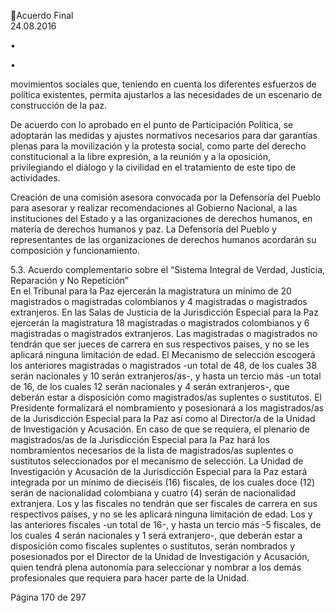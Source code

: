 Acuerdo Final  
24.08.2016 

•

•

movimientos sociales que, teniendo en cuenta los diferentes esfuerzos de política existentes, permita 
ajustarlos a las necesidades de un escenario de construcción de la paz.  
 
De acuerdo con lo aprobado en el punto de Participación Política, se adoptarán las medidas y ajustes 
normativos necesarios para dar garantías plenas para la movilización y la protesta social, como parte 
del derecho constitucional a la libre expresión, a la reunión y a la oposición, privilegiando el diálogo y 
la civilidad en el tratamiento de este tipo de actividades.  
 
Creación de una comisión asesora convocada por la Defensoría del Pueblo para asesorar y realizar 
recomendaciones  al  Gobierno  Nacional,  a  las  instituciones  del  Estado  y  a  las  organizaciones  de 
derechos  humanos,  en  materia  de  derechos  humanos  y  paz.  La  Defensoría  del  Pueblo  y 
representantes  de  las  organizaciones  de  derechos  humanos  acordarán  su  composición  y 
funcionamiento. 

 
5.3.  Acuerdo  complementario  sobre  el  “Sistema  Integral  de  Verdad,  Justicia,  Reparación  y  No 
Repetición”  
En  el  Tribunal  para  la  Paz  ejercerán  la  magistratura  un  mínimo  de  20  magistrados  o  magistradas 
colombianos y 4 magistradas o magistrados extranjeros. 
En las Salas de Justicia de la Jurisdicción Especial para la Paz ejercerán la magistratura 18 magistradas o 
magistrados colombianos y 6 magistradas o magistrados extranjeros. 
Las magistradas o magistrados no tendrán que ser jueces de carrera en sus respectivos países, y no se les 
aplicará ninguna limitación de edad. 
El  Mecanismo  de  selección  escogerá  los  anteriores  magistradas  o  magistrados  -un  total  de  48,  de  los 
cuales 38 serán nacionales y 10 serán extranjeros/as-, y hasta un tercio más -un total de 16, de los cuales 
12  serán  nacionales  y  4  serán  extranjeros-,  que  deberán  estar  a  disposición  como  magistrados/as 
suplentes o sustitutos. El Presidente formalizará el nombramiento y posesionará a los magistrados/as de 
la Jurisdicción Especial para la Paz así como al Director/a de la Unidad de Investigación y Acusación. En 
caso  de  que  se  requiera,  el  plenario  de  magistrados/as  de  la  Jurisdicción  Especial  para  la  Paz  hará  los 
nombramientos  necesarios  de  la  lista  de  magistrados/as  suplentes  o  sustitutos  seleccionados  por  el 
mecanismo de selección. 
La  Unidad  de  Investigación  y  Acusación  de  la  Jurisdicción  Especial  para  la  Paz  estará  integrada  por  un 
mínimo de dieciséis (16) fiscales, de los cuales doce (12) serán de nacionalidad colombiana y cuatro (4) 
serán de nacionalidad extranjera. 
Los  y  las  fiscales  no  tendrán  que  ser  fiscales  de  carrera  en  sus  respectivos  países,  y  no  se  les  aplicará 
ninguna limitación de edad. 
Los  y  las  anteriores  fiscales  -un  total  de  16-,  y  hasta  un  tercio  más  -5  fiscales,  de  los  cuales  4  serán 
nacionales y 1 será extranjero-, que deberán estar a disposición como fiscales suplentes o sustitutos, serán 
nombrados y posesionados por el Director de la Unidad de Investigación y Acusación, quien tendrá plena 
autonomía  para  seleccionar  y  nombrar  a  los  demás  profesionales  que  requiera  para  hacer  parte  de  la 
Unidad.  
 
Página 170 de 297 
 

